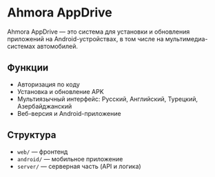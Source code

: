 # Ahmora AppDrive

Ahmora AppDrive — это система для установки и обновления приложений на Android-устройствах, в том числе на мультимедиа-системах автомобилей.

## Функции
- Авторизация по коду
- Установка и обновление APK
- Мультиязычный интерфейс: Русский, Английский, Турецкий, Азербайджанский
- Веб-версия и Android-приложение

## Структура
- `web/` — фронтенд
- `android/` — мобильное приложение
- `server/` — серверная часть (API и логика)

